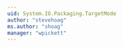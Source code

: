 ```yaml
---
uid: System.IO.Packaging.TargetMode
author: "stevehoag"
ms.author: "shoag"
manager: "wpickett"
---
```

